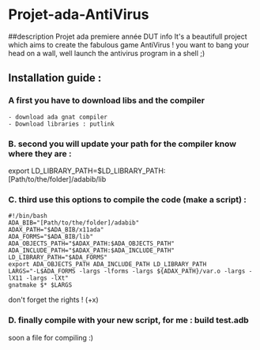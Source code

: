 # Projet-ada-AntiVirus
##description
Projet ada premiere année DUT info
It's a beautifull project which aims to create the fabulous game AntiVirus !
you want to bang your head on a wall,
well launch the antivirus program in a shell ;)

## Installation guide :
### A first you have to download libs and the compiler
    - download ada gnat compiler
    - Download libraries : putlink

### B. second you will update your path for the compiler know where they are :
export LD_LIBRARY_PATH=$LD_LIBRARY_PATH:[Path/to/the/folder]/adabib/lib

### C. third use this options to compile the code (make a script) :

    #!/bin/bash
    ADA_BIB="[Path/to/the/folder]/adabib"
    ADAX_PATH="$ADA_BIB/x11ada"
    ADA_FORMS="$ADA_BIB/lib"
    ADA_OBJECTS_PATH="$ADAX_PATH:$ADA_OBJECTS_PATH"
    ADA_INCLUDE_PATH="$ADAX_PATH:$ADA_INCLUDE_PATH"
    LD_LIBRARY_PATH="$ADA_FORMS"
    export ADA_OBJECTS_PATH ADA_INCLUDE_PATH LD_LIBRARY_PATH
    LARGS="-L$ADA_FORMS -largs -lforms -largs ${ADAX_PATH}/var.o -largs -lX11 -largs -lXt"
    gnatmake $* $LARGS

don't forget the rights ! (+x)

### D. finally compile with your new script, for me : build test.adb

soon a file for compiling :)

